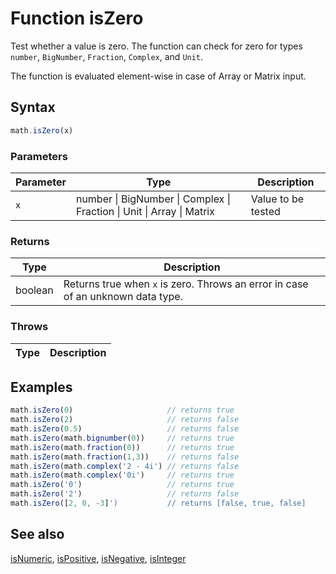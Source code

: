 <!-- Note: This file is automatically generated from source code comments. Changes made in this file will be overridden. -->

# Function isZero

Test whether a value is zero.
The function can check for zero for types `number`, `BigNumber`, `Fraction`,
`Complex`, and `Unit`.

The function is evaluated element-wise in case of Array or Matrix input.


## Syntax

```js
math.isZero(x)
```

### Parameters

Parameter | Type | Description
--------- | ---- | -----------
`x` | number &#124; BigNumber &#124; Complex &#124; Fraction &#124; Unit &#124; Array &#124; Matrix | Value to be tested

### Returns

Type | Description
---- | -----------
boolean | Returns true when `x` is zero. Throws an error in case of an unknown data type.


### Throws

Type | Description
---- | -----------


## Examples

```js
math.isZero(0)                     // returns true
math.isZero(2)                     // returns false
math.isZero(0.5)                   // returns false
math.isZero(math.bignumber(0))     // returns true
math.isZero(math.fraction(0))      // returns true
math.isZero(math.fraction(1,3))    // returns false
math.isZero(math.complex('2 - 4i') // returns false
math.isZero(math.complex('0i')     // returns true
math.isZero('0')                   // returns true
math.isZero('2')                   // returns false
math.isZero([2, 0, -3]')           // returns [false, true, false]
```


## See also

[isNumeric](isNumeric.md),
[isPositive](isPositive.md),
[isNegative](isNegative.md),
[isInteger](isInteger.md)
